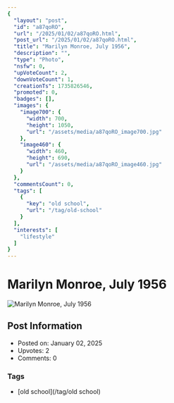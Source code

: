 ```yaml
---
{
  "layout": "post",
  "id": "a87qoRO",
  "url": "/2025/01/02/a87qoRO.html",
  "post_url": "/2025/01/02/a87qoRO.html",
  "title": "Marilyn Monroe, July 1956",
  "description": "",
  "type": "Photo",
  "nsfw": 0,
  "upVoteCount": 2,
  "downVoteCount": 1,
  "creationTs": 1735826546,
  "promoted": 0,
  "badges": [],
  "images": {
    "image700": {
      "width": 700,
      "height": 1050,
      "url": "/assets/media/a87qoRO_image700.jpg"
    },
    "image460": {
      "width": 460,
      "height": 690,
      "url": "/assets/media/a87qoRO_image460.jpg"
    }
  },
  "commentsCount": 0,
  "tags": [
    {
      "key": "old school",
      "url": "/tag/old-school"
    }
  ],
  "interests": [
    "lifestyle"
  ]
}
---
```


# Marilyn Monroe, July 1956

![Marilyn Monroe, July 1956](/assets/media/a87qoRO_image700.jpg)

## Post Information

- Posted on: January 02, 2025
- Upvotes: 2
- Comments: 0

### Tags

- [old school](/tag/old school)

